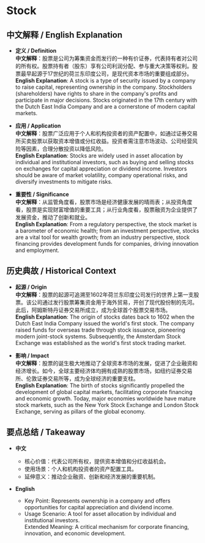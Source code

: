 # Stock

## 中文解释 / English Explanation

* **定义 / Definition**  
  **中文解释**：股票是公司为筹集资金而发行的一种有价证券，代表持有者对公司的所有权。股票持有者（股东）享有公司利润分配、参与重大决策等权利。股票最早起源于17世纪的荷兰东印度公司，是现代资本市场的重要组成部分。  
  **English Explanation**: A stock is a type of security issued by a company to raise capital, representing ownership in the company. Stockholders (shareholders) have rights to share in the company's profits and participate in major decisions. Stocks originated in the 17th century with the Dutch East India Company and are a cornerstone of modern capital markets.

* **应用 / Application**  
  **中文解释**：股票广泛应用于个人和机构投资者的资产配置中，如通过证券交易所买卖股票以获取资本增值或分红收益。投资者需注意市场波动、公司经营风险等因素，合理分散投资以降低风险。  
  **English Explanation**: Stocks are widely used in asset allocation by individual and institutional investors, such as buying and selling stocks on exchanges for capital appreciation or dividend income. Investors should be aware of market volatility, company operational risks, and diversify investments to mitigate risks.

* **重要性 / Significance**  
  **中文解释**：从监管角度看，股票市场是经济健康发展的晴雨表；从投资角度看，股票是实现财富增值的重要工具；从行业角度看，股票融资为企业提供了发展资金，推动了创新和就业。  
  **English Explanation**: From a regulatory perspective, the stock market is a barometer of economic health; from an investment perspective, stocks are a vital tool for wealth growth; from an industry perspective, stock financing provides development funds for companies, driving innovation and employment.

## 历史典故 / Historical Context

* **起源 / Origin**  
  **中文解释**：股票的起源可追溯至1602年荷兰东印度公司发行的世界上第一支股票。该公司通过发行股票筹集资金用于海外贸易，开创了现代股份制的先河。此后，阿姆斯特丹证券交易所成立，成为全球首个股票交易市场。  
  **English Explanation**: The origin of stocks dates back to 1602 when the Dutch East India Company issued the world's first stock. The company raised funds for overseas trade through stock issuance, pioneering modern joint-stock systems. Subsequently, the Amsterdam Stock Exchange was established as the world's first stock trading market.

* **影响 / Impact**  
  **中文解释**：股票的诞生极大地推动了全球资本市场的发展，促进了企业融资和经济增长。如今，全球主要经济体均拥有成熟的股票市场，如纽约证券交易所、伦敦证券交易所等，成为全球经济的重要支柱。  
  **English Explanation**: The birth of stocks significantly propelled the development of global capital markets, facilitating corporate financing and economic growth. Today, major economies worldwide have mature stock markets, such as the New York Stock Exchange and London Stock Exchange, serving as pillars of the global economy.

## 要点总结 / Takeaway

* **中文**  
  - 核心价值：代表公司所有权，提供资本增值和分红收益机会。  
  - 使用场景：个人和机构投资者的资产配置工具。  
  - 延伸意义：推动企业融资、创新和经济发展的重要机制。

* **English**  
  - Key Point: Represents ownership in a company and offers opportunities for capital appreciation and dividend income.  
  - Usage Scenario: A tool for asset allocation by individual and institutional investors.  
   Extended Meaning: A critical mechanism for corporate financing, innovation, and economic development.